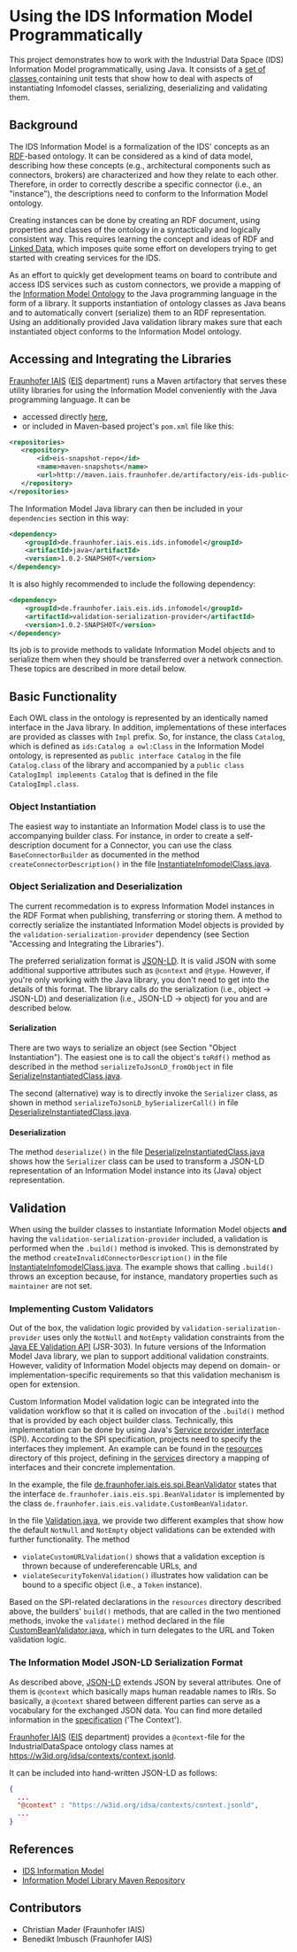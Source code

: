 # Using the IDS Information Model Programmatically

This project demonstrates how to work with the Industrial Data Space (IDS) Information Model programmatically, using Java.
It consists of a [set of classes ](src/test/java) containing unit tests that show how to deal with aspects of instantiating
Infomodel classes, serializing, deserializing and validating them.  

## Background

The IDS Information Model is a formalization of the IDS' concepts as an [RDF](https://www.w3.org/RDF/)-based ontology. It can
be considered as a kind of data model, describing how these concepts (e.g., architectural components such as connectors, brokers) 
are characterized and how they relate to each other. Therefore, in order to correctly describe a specific connector (i.e., an "instance"),
the descriptions need to conform to the Information Model ontology.

Creating instances can be done by creating an RDF document, using properties and classes of the ontology in a syntactically and
logically consistent way. This requires learning the concept and ideas of RDF and [Linked Data](http://linkeddata.org/), which imposes
quite some effort on developers trying to get started with creating services for the IDS.

As an effort to quickly get development teams on board to contribute and access IDS services such as custom connectors, we
provide a mapping of the [Information Model Ontology](https://github.com/IndustrialDataSpace/InformationModel) to the Java programming
language in the form of a library. It supports instantiation of ontology classes as Java beans and to automatically convert
(serialize) them to an RDF representation. Using an additionally provided Java validation library makes sure that each instantiated
object conforms to the Information Model ontology.         

## Accessing and Integrating the Libraries

[Fraunhofer IAIS](https://www.iais.fraunhofer.de/) ([EIS](https://www.iais.fraunhofer.de/en/institute/departments/enterprise-information-systems.html) 
department) runs a Maven artifactory that serves these utility libraries for using the Information Model conveniently with the
Java programming language. It can be

* accessed directly [here](https://maven.iais.fraunhofer.de/artifactory/eis-ids-public/),
* or included in Maven-based project's ```pom.xml``` file like this:
```xml
<repositories>
   <repository>
       <id>eis-snapshot-repo</id>
       <name>maven-snapshots</name>
       <url>http://maven.iais.fraunhofer.de/artifactory/eis-ids-public</url>
   </repository>
</repositories>
```

The Information Model Java library can then be included in your ```dependencies``` section in this way: 
```xml
<dependency>
    <groupId>de.fraunhofer.iais.eis.ids.infomodel</groupId>
    <artifactId>java</artifactId>
    <version>1.0.2-SNAPSHOT</version>
</dependency>
``` 

It is also highly recommended to include the following dependency:
```xml
<dependency>
    <groupId>de.fraunhofer.iais.eis.ids.infomodel</groupId>
    <artifactId>validation-serialization-provider</artifactId>
    <version>1.0.2-SNAPSHOT</version>
</dependency>
```
Its job is to provide methods to validate Information Model objects and to serialize them when they should be transferred
over a network connection. These topics are described in more detail below.

## Basic Functionality

Each OWL class in the ontology is represented by an identically named interface in the Java library. In addition, implementations
of these interfaces are provided as classes with ```Impl``` prefix. So, for instance, the class ```Catalog```, which is defined as
```ids:Catalog a owl:Class``` in the Information Model ontology, is represented as ```public interface Catalog``` in the file
```Catalog.class``` of the library and accompanied by a ```public class CatalogImpl implements Catalog``` that is defined
in the file ```CatalogImpl.class```.

### Object Instantiation

The easiest way to instantiate an Information Model class is to use the accompanying builder class. For instance, in order to
create a self-description document for a Connector, you can use the class ```BaseConnectorBuilder``` as documented in the 
method ```createConnectorDescription()``` in the file [InstantiateInfomodelClass.java](src/test/java/InstantiateInfomodelClass.java).

### Object Serialization and Deserialization 

The current recommedation is to express Information Model instances in the RDF Format when publishing, transferring or storing them.
A method to correctly serialize the instantiated Information Model objects is provided by the ```validation-serialization-provider```
dependency (see Section "Accessing and Integrating the Libraries").

The preferred serialization format is [JSON-LD](https://json-ld.org/). It is valid JSON with some additional supportive
attributes such as ```@context``` and ```@type```. However, if you're only working with the Java library, you don't need to
get into the details of this format. The library calls do the serialization (i.e., object -> JSON-LD) and deserialization 
(i.e., JSON-LD -> object) for you and are described below. 

#### Serialization

There are two ways to serialize an object (see Section "Object Instantiation"). The easiest one is to call the object's
```toRdf()``` method as described in the method ```serializeToJsonLD_fromObject``` in file 
[SerializeInstantiatedClass.java](src/test/java/SerializeInstantiatedClass.java). 

The second (alternative) way is to directly invoke the ```Serializer``` class, as shown in method ```serializeToJsonLD_bySerializerCall()```
in file [DeserializeInstantiatedClass.java](src/test/java/DeserializeInstantiatedClass.java). 

#### Deserialization

The method ```deserialize()``` in the file [DeserializeInstantiatedClass.java](src/test/java/DeserializeInstantiatedClass.java)
shows how the ```Serializer``` class can be used to transform a JSON-LD representation of an Information Model instance
into its (Java) object representation.

## Validation

When using the builder classes to instantiate Information Model objects __and__ having the ```validation-serialization-provider```
included, a validation is performed when the ```.build()``` method is invoked. This is demonstrated by the method
```createInvalidConnectorDescription()``` in the file [InstantiateInfomodelClass.java](src/test/java/InstantiateInfomodelClass.java).
The example shows that calling ```.build()``` throws an exception because, for instance, mandatory properties such as
```maintainer``` are not set.

### Implementing Custom Validators

Out of the box, the validation logic provided by ```validation-serialization-provider``` uses only the ```NotNull``` and
```NotEmpty``` validation constraints from the [Java EE Validation API](https://docs.oracle.com/javaee/7/api/javax/validation/package-summary.html) (JSR-303).
In future versions of the Information Model Java library, we plan to support additional validation constraints. However,
validity of Information Model objects may depend on domain- or implementation-specific requirements so that this validation
mechanism is open for extension.

Custom Information Model validation logic can be integrated into the validation workflow so that it is called on
invocation of the ```.build()``` method that is provided by each object builder class. Technically, this implementation
can be done by using Java's [Service provider interface](https://docs.oracle.com/javase/tutorial/ext/basics/spi.html) (SPI). 
According to the SPI specification, projects need to specify the interfaces they implement. An example can be found
in the [resources](src/main/resources) directory of this project, defining in the [services](src/main/resources) directory 
a mapping of interfaces and their concrete implementation.

In the example, the file [de.fraunhofer.iais.eis.spi.BeanValidator](src/main/resources/META-INF/services/de.fraunhofer.iais.eis.spi.BeanValidator)
states that the interface ```de.fraunhofer.iais.eis.spi.BeanValidator``` is implemented by the class 
```de.fraunhofer.iais.eis.validate.CustomBeanValidator```.

In the file [Validation.java](src/test/java/Validation.java), we provide two different examples that show how the default 
```NotNull``` and ```NotEmpty``` object validations can be extended with further functionality. The method

* ```violateCustomURLValidation()``` shows that a validation exception is thrown because of undereferencable URLs, and
* ```violateSecurityTokenValidation()``` illustrates how validation can be bound to a specific object (i.e., a ```Token``` instance).

Based on the SPI-related declarations in the ```resources``` directory described above, the builders' ```build()``` methods, that 
are called in the two mentioned methods, invoke the ```validate()``` method declared in the file [CustomBeanValidator.java](src/main/java/de/fraunhofer/iais/eis/validate/CustomBeanValidator.java),
which in turn delegates to the URL and Token validation logic.
 
<!--
## For those that don't like Java...

todo: describe how the project is platform-independent
-->
### The Information Model JSON-LD Serialization Format

As described above, [JSON-LD](https://json-ld.org/) extends JSON by several attributes. One of them is ```@context``` which basically maps human readable names to IRIs. So basically, a ```@context``` shared between different parties can serve as a vocabulary for the exchanged JSON data. You can find more detailed information in the [specification](https://json-ld.org/spec/latest/json-ld/) ('The Context').

[Fraunhofer IAIS](https://www.iais.fraunhofer.de/) ([EIS](https://www.iais.fraunhofer.de/en/institute/departments/enterprise-information-systems.html) department) provides a ```@context```-file for the IndustrialDataSpace ontology class names at https://w3id.org/idsa/contexts/context.jsonld.

It can be included into hand-written JSON-LD as follows:
```json
{
  ...
  "@context" : "https://w3id.org/idsa/contexts/context.jsonld",
  ...
}
```

## References

* [IDS Information Model](https://github.com/IndustrialDataSpace/InformationModel)
* [Information Model Library Maven Repository](https://maven.iais.fraunhofer.de/artifactory/eis-ids-public/)

## Contributors

* Christian Mader (Fraunhofer IAIS)
* Benedikt Imbusch (Fraunhofer IAIS)